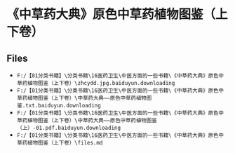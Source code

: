 # 《中草药大典》原色中草药植物图鉴（上下卷）

## Files

- `F:/【01分类书籍】\分类书籍\16医药卫生\中医方面的一些书籍\《中草药大典》原色中草药植物图鉴（上下卷）\zhcydd.jpg.baiduyun.downloading`
- `F:/【01分类书籍】\分类书籍\16医药卫生\中医方面的一些书籍\《中草药大典》原色中草药植物图鉴（上下卷）\中草药大典——原色中草药植物图鉴.txt.baiduyun.downloading`
- `F:/【01分类书籍】\分类书籍\16医药卫生\中医方面的一些书籍\《中草药大典》原色中草药植物图鉴（上下卷）\中草药大典——原色中草药植物图鉴（上）-01.pdf.baiduyun.downloading`
- `F:/【01分类书籍】\分类书籍\16医药卫生\中医方面的一些书籍\《中草药大典》原色中草药植物图鉴（上下卷）\files.md`
